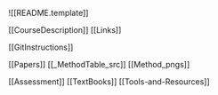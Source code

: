![[README.template]]

[[CourseDescription]]
[[Links]]

[[GitInstructions]]

[[Papers]]
[[_MethodTable_src]]
[[Method_pngs]]

[[Assessment]]
[[TextBooks]]
[[Tools-and-Resources]]
